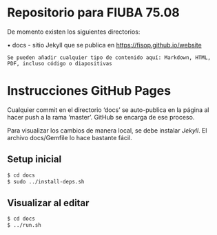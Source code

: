 Repositorio para FIUBA 75.08
============================

De momento existen los siguientes directorios:

  • docs - sitio Jekyll que se publica en https://fisop.github.io/website

    Se pueden añadir cualquier tipo de contenido aquí: Markdown, HTML,
    PDF, incluso código o diapositivas

Instrucciones GitHub Pages
==========================

Cualquier commit en el directorio ‘docs’ se auto-publica en la página al
hacer push a la rama ‘master’. GitHub se encarga de ese proceso.

Para visualizar los cambios de manera local, se debe instalar _Jekyll_. El
archivo docs/Gemfile lo hace bastante fácil.

Setup inicial
-------------

```bash
$ cd docs
$ sudo ../install-deps.sh
```

Visualizar al editar
--------------------

```bash
$ cd docs
$ ../run.sh
```

